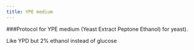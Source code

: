 ```yaml
---
title: YPE medium
---
```


###Protocol for YPE medium (Yeast Extract Peptone Ethanol) for yeast).

Like YPD but 2% ethanol instead of glucose




